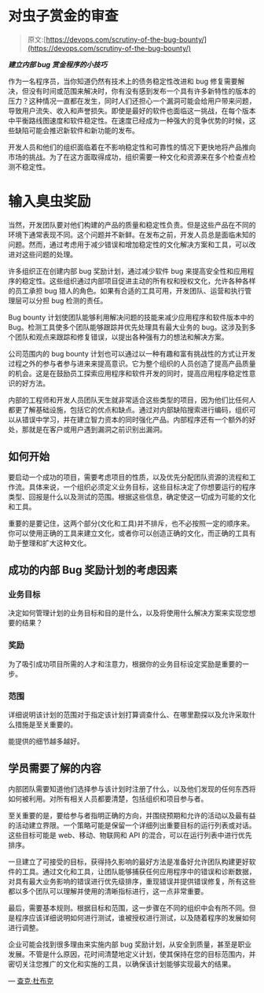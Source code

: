 # 对虫子赏金的审查

> 原文:[https://devops.com/scrutiny-of-the-bug-bounty/](https://devops.com/scrutiny-of-the-bug-bounty/)

***建立内部 bug 赏金程序的小技巧***

作为一名程序员，当你知道仍然有技术上的债务稳定性改进和 bug 修复需要解决，但没有时间或范围来解决时，你有没有感到发布一个具有许多新特性的版本的压力？这种情况一直都在发生，同时人们还担心一个漏洞可能会给用户带来问题，导致用户流失、收入和声誉损失。即使是最好的软件也面临这一挑战，在每个版本中平衡路线图速度和软件稳定性。在速度已经成为一种强大的竞争优势的时候，这些缺陷可能会推迟新软件和新功能的发布。

开发人员和他们的组织面临着在不影响稳定性和可靠性的情况下更快地将产品推向市场的挑战。为了在这方面取得成功，组织需要一种文化和资源来在多个检查点检测不稳定性。

# 输入臭虫奖励

当然，开发团队要对他们构建的产品的质量和稳定性负责。但是这些产品在不同的环境下通常表现不同。这个问题并不新鲜。在发布之前，开发人员总是面临未知的问题。然而，通过考虑用于减少错误和增加稳定性的文化解决方案和工具，可以改进对这些问题的处理。

许多组织正在创建内部 bug 奖励计划，通过减少软件 bug 来提高安全性和应用程序的稳定性。这些组织通过内部项目促进主动的所有权和授权文化，允许各种各样的员工承担 bug 猎人的角色。如果有合适的工具可用，开发团队、运营和执行管理层可以分担 bug 检测的责任。

Bug bounty 计划使团队能够利用解决问题的技能来减少应用程序和软件版本中的 Bug。检测工具使多个团队能够跟踪并优先处理具有最大业务的 bug。这涉及到多个团队和观点来跟踪和修复错误，以提出各种强有力的想法和解决方案。

公司范围内的 bug bounty 计划也可以通过以一种有趣和富有挑战性的方式让开发过程之外的参与者参与进来来提高意识。它为整个组织的人员创造了提高产品质量的机会。这是在鼓励员工探索应用程序和软件开发的同时，提高应用程序稳定性意识的好方法。

内部的工程师和开发人员团队天生就非常适合这些类型的项目，因为他们比任何人都更了解基础设施，包括它的优点和缺点。通过对内部缺陷搜索进行编码，组织可以从错误中学习，并在建立智力资本的同时强化产品。内部程序还有一个额外的好处，那就是在客户或用户遇到漏洞之前识别出漏洞。

## **如何开始**

要启动一个成功的项目，需要考虑项目的性质，以及优先分配团队资源的流程和工作流。具体来说，一个组织必须定义业务目标，这些目标决定了你想要运行的程序类型、回报是什么以及测试的范围。根据这些信息，确定使这一切成为可能的文化和工具。

重要的是要记住，这两个部分(文化和工具)并不排斥，也不必按照一定的顺序来。你可以使用正确的工具来建立文化，或者你可以创造正确的文化，而正确的工具有助于整理和扩大这种文化。

## **成功的内部 Bug 奖励计划的考虑因素**

### **业务目标**

决定如何管理计划的业务目标和目的是什么，以及将使用什么解决方案来实现您想要的结果？

### **奖励**

为了吸引成功项目所需的人才和注意力，根据你的业务目标设定奖励是重要的一步。

### **范围**

详细说明该计划的范围对于指定该计划打算调查什么、在哪里勘探以及允许采取什么措施是至关重要的。

能提供的细节越多越好。

## **学员需要了解的内容**

内部团队需要知道他们选择参与该计划时注册了什么，以及他们发现的任何东西将如何被利用。对所有相关人员都要清楚，包括组织和项目参与者。

至关重要的是，要给参与者指明正确的方向，并围绕预期和允许的活动以及最有益的活动建立界限。一个策略可能是保留一个详细列出重要目标的运行列表或对话。这些目标可能是 web、移动、物联网和 API 的混合，可以在运行列表中进行优先排序。

一旦建立了可接受的目标，获得持久影响的最好方法是准备好允许团队构建更好软件的工具。通过文化和工具，让团队能够捕获任何应用程序中的错误和诊断数据，对具有最大业务影响的错误进行优先级排序，重现错误并提供错误修复，所有这些都以多个团队可以理解并使用的清晰指标进行，这一点非常重要。

最后，需要基本规则。根据目标和范围，这一步骤在不同的组织中会有所不同。但是程序应该详细说明如何进行测试，谁被授权进行测试，以及随着程序的发展如何进行调整。

企业可能会找到很多理由来实施内部 bug 奖励计划，从安全到质量，甚至是职业发展。不管是什么原因，花时间清楚地定义计划，使其保持在您的目标范围内，并密切关注您推广的文化和实施的工具，以确保该计划能够实现最大的结果。

— [查克·杜布克](https://devops.com/author/chuck-dubuque/)